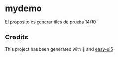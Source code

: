 # mydemo
El proposito es generar tiles de prueba
14/10

## Credits
This project has been generated with 💙 and [easy-ui5](https://github.com/SAP)
